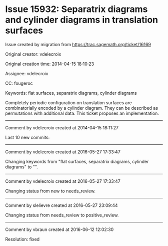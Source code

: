 # Issue 15932: Separatrix diagrams and cylinder diagrams in translation surfaces

Issue created by migration from https://trac.sagemath.org/ticket/16169

Original creator: vdelecroix

Original creation time: 2014-04-15 18:10:23

Assignee: vdelecroix

CC:  fougeroc

Keywords: flat surfaces, separatrix diagrams, cylinder diagrams

Completely periodic configuration on translation surfaces are combinatorially encoded by a cylinder diagram. They can be described as permutations with additional data. This ticket proposes an implementation.


---

Comment by vdelecroix created at 2014-04-15 18:11:27

Last 10 new commits:


---

Comment by vdelecroix created at 2016-05-27 17:33:47

Changing keywords from "flat surfaces, separatrix diagrams, cylinder diagrams" to "".


---

Comment by vdelecroix created at 2016-05-27 17:33:47

Changing status from new to needs_review.


---

Comment by slelievre created at 2016-05-27 23:09:44

Changing status from needs_review to positive_review.


---

Comment by vbraun created at 2016-06-12 12:02:30

Resolution: fixed
